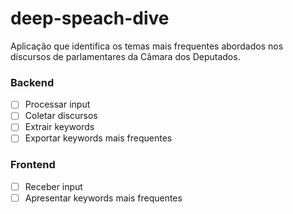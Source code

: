 # deep-speach-dive

Aplicação que identifica os temas mais frequentes abordados nos discursos de parlamentares da Câmara dos Deputados.

### Backend

- [ ] Processar input
- [ ] Coletar discursos
- [ ] Extrair keywords
- [ ] Exportar keywords mais frequentes

### Frontend

- [ ] Receber input
- [ ] Apresentar keywords mais frequentes
